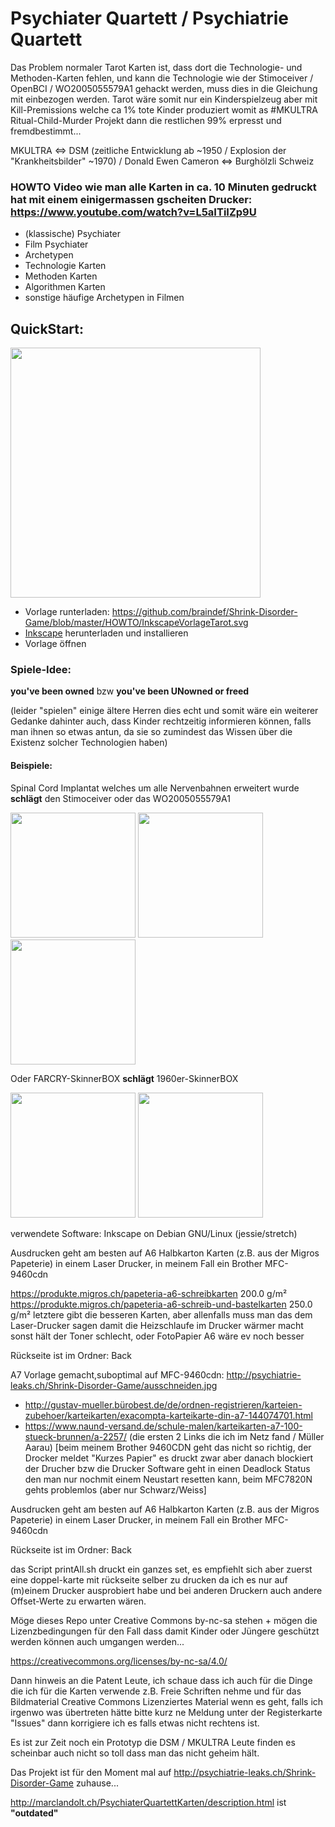 # Psychiater Quartett / Psychiatrie Quartett
Das Problem normaler Tarot Karten ist, dass dort die Technologie- und Methoden-Karten fehlen, und kann die Technologie wie der Stimoceiver / OpenBCI / WO2005055579A1 gehackt werden, muss dies in die Gleichung mit einbezogen werden. Tarot wäre somit nur ein Kinderspielzeug aber mit Kill-Premissions welche ca 1% tote Kinder produziert womit as #MKULTRA Ritual-Child-Murder Projekt dann die restlichen 99% erpresst und fremdbestimmt...

MKULTRA ⇔ DSM (zeitliche Entwicklung ab ~1950 / Explosion der "Krankheitsbilder" ~1970) / Donald Ewen Cameron ⇔ Burghölzli Schweiz

### HOWTO Video wie man alle Karten in ca. 10 Minuten gedruckt hat mit einem einigermassen gscheiten Drucker: https://www.youtube.com/watch?v=L5aITiIZp9U

 * (klassische) Psychiater
 * Film Psychiater
 * Archetypen
 * Technologie Karten
 * Methoden Karten
 * Algorithmen Karten
 * sonstige häufige Archetypen in Filmen


## QuickStart:
<a href="http://psychiatrie-leaks.ch/Shrink-Disorder-Game/HOWTO/HOWTO.png"><img src="http://psychiatrie-leaks.ch/Shrink-Disorder-Game/HOWTO/HOWTO.png" width=400></a>
* Vorlage runterladen: <a href="https://github.com/braindef/Shrink-Disorder-Game/blob/master/HOWTO/InkscapeVorlageTarot.svg">https://github.com/braindef/Shrink-Disorder-Game/blob/master/HOWTO/InkscapeVorlageTarot.svg</a>
* <a href="https://inkscape.org/de/">Inkscape</a> herunterladen und installieren
* Vorlage öffnen

### Spiele-Idee:
**you've been owned** bzw **you've been UNowned or freed**

(leider "spielen" einige ältere Herren dies echt und somit wäre ein weiterer Gedanke dahinter auch, dass Kinder rechtzeitig informieren können, falls man ihnen so etwas antun, da sie so zumindest das Wissen über die Existenz solcher Technologien haben)

#### Beispiele:
Spinal Cord Implantat welches um alle Nervenbahnen erweitert wurde **schlägt** den Stimoceiver oder das WO2005055579A1

<img src="http://psychiatrie-leaks.ch/Shrink-Disorder-Game/t6.png" width=200> <img src="http://psychiatrie-leaks.ch/Shrink-Disorder-Game/t1.png" width=200> <img src="http://psychiatrie-leaks.ch/Shrink-Disorder-Game/t3.png" width=200>

Oder FARCRY-SkinnerBOX **schlägt** 1960er-SkinnerBOX

<img src="http://psychiatrie-leaks.ch/Shrink-Disorder-Game/t8.png" width=200> <img src="http://psychiatrie-leaks.ch/Shrink-Disorder-Game/t2.png" width=200>

verwendete Software:
Inkscape on Debian GNU/Linux (jessie/stretch)

Ausdrucken geht am besten auf A6 Halbkarton Karten (z.B. aus der Migros Papeterie) in einem Laser Drucker, in meinem Fall ein Brother MFC-9460cdn


https://produkte.migros.ch/papeteria-a6-schreibkarten 200.0 g/m²
https://produkte.migros.ch/papeteria-a6-schreib-und-bastelkarten 250.0 g/m²
letztere gibt die besseren Karten, aber allenfalls muss man das dem Laser-Drucker sagen damit die Heizschlaufe im Drucker wärmer macht sonst hält der Toner schlecht, oder FotoPapier A6 wäre ev noch besser

Rückseite ist im Ordner: Back

A7 Vorlage gemacht,suboptimal auf MFC-9460cdn: http://psychiatrie-leaks.ch/Shrink-Disorder-Game/ausschneiden.jpg
* http://gustav-mueller.bürobest.de/de/ordnen-registrieren/karteien-zubehoer/karteikarten/exacompta-karteikarte-din-a7-144074701.html
* https://www.naund-versand.de/schule-malen/karteikarten-a7-100-stueck-brunnen/a-2257/
(die ersten 2 Links die ich im Netz fand / Müller Aarau)
[beim meinem Brother 9460CDN geht das nicht so richtig, der Drocker meldet "Kurzes Papier" es druckt zwar aber danach blockiert der Drucher bzw die Drucker Software geht in einen Deadlock Status den man nur nochmit einem Neustart resetten kann, beim MFC7820N gehts problemlos (aber nur Schwarz/Weiss]


Ausdrucken geht am besten auf A6 Halbkarton Karten (z.B. aus der Migros Papeterie) in einem Laser Drucker, in meinem Fall ein Brother MFC-9460cdn

Rückseite ist im Ordner: Back

das Script printAll.sh druckt ein ganzes set, es empfiehlt sich aber zuerst eine doppel-karte mit rückseite selber zu drucken da ich es nur auf (m)einem Drucker ausprobiert habe und bei anderen Druckern auch andere Offset-Werte zu erwarten wären.

Möge dieses Repo unter Creative Commons by-nc-sa stehen + mögen die Lizenzbedingungen für den Fall dass damit Kinder oder Jüngere geschützt werden können auch umgangen werden...

https://creativecommons.org/licenses/by-nc-sa/4.0/

Dann hinweis an die Patent Leute, ich schaue dass ich auch für die Dinge die ich für die Karten verwende z.B. Freie Schriften nehme und für das Bildmaterial Creative Commons Lizenziertes Material wenn es geht, falls ich irgenwo was übertreten hätte bitte kurz ne Meldung unter der Registerkarte "Issues" dann korrigiere ich es falls etwas nicht rechtens ist.

Es ist zur Zeit noch ein Prototyp 
die DSM / MKULTRA Leute finden es scheinbar auch nicht so toll dass man das nicht geheim hält.

Das Projekt ist für den Moment mal auf http://psychiatrie-leaks.ch/Shrink-Disorder-Game zuhause...

http://marclandolt.ch/PsychiaterQuartettKarten/description.html ist **"outdated"**

